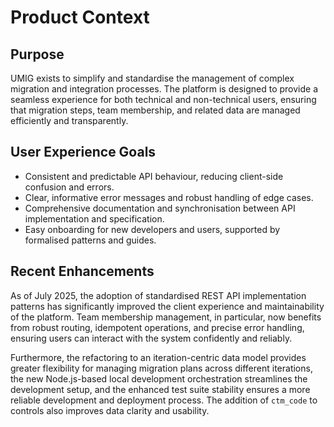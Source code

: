 # Product Context

## Purpose

UMIG exists to simplify and standardise the management of complex migration and integration processes. The platform is designed to provide a seamless experience for both technical and non-technical users, ensuring that migration steps, team membership, and related data are managed efficiently and transparently.

## User Experience Goals

- Consistent and predictable API behaviour, reducing client-side confusion and errors.
- Clear, informative error messages and robust handling of edge cases.
- Comprehensive documentation and synchronisation between API implementation and specification.
- Easy onboarding for new developers and users, supported by formalised patterns and guides.

## Recent Enhancements

As of July 2025, the adoption of standardised REST API implementation patterns has significantly improved the client experience and maintainability of the platform. Team membership management, in particular, now benefits from robust routing, idempotent operations, and precise error handling, ensuring users can interact with the system confidently and reliably.

Furthermore, the refactoring to an iteration-centric data model provides greater flexibility for managing migration plans across different iterations, the new Node.js-based local development orchestration streamlines the development setup, and the enhanced test suite stability ensures a more reliable development and deployment process. The addition of `ctm_code` to controls also improves data clarity and usability.
